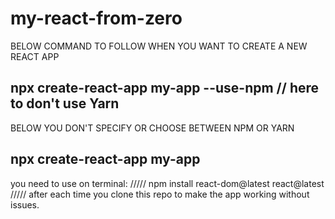 # my-react-from-zero
BELOW COMMAND TO FOLLOW WHEN YOU WANT TO CREATE A NEW REACT APP
## npx create-react-app my-app --use-npm  // here to don't use Yarn
BELOW YOU DON'T SPECIFY OR CHOOSE BETWEEN NPM OR YARN
## npx create-react-app my-app


you need to use on terminal: ///// npm install react-dom@latest react@latest ///// after each time you clone this repo to make the app working without issues.
